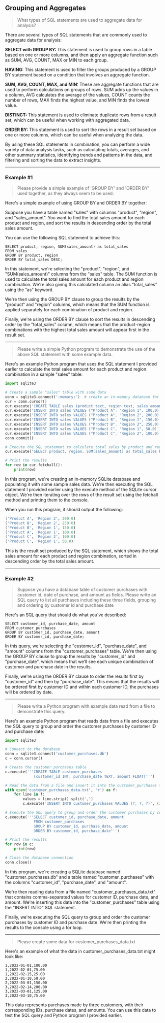 ## Grouping and Aggregates 

> What types of SQL statements are used to aggregate data for analysis? 

There are several types of SQL statements that are commonly used to aggregate data for analysis:

**SELECT with GROUP BY:** This statement is used to group rows in a table based on one or more columns, and then apply an aggregate function such as SUM, AVG, COUNT, MAX or MIN to each group.

**HAVING:** This statement is used to filter the groups produced by a GROUP BY statement based on a condition that involves an aggregate function.

**SUM, AVG, COUNT, MAX, and MIN:** These are aggregate functions that are used to perform calculations on groups of rows. SUM adds up the values in a column, AVG calculates the average of the values, COUNT counts the number of rows, MAX finds the highest value, and MIN finds the lowest value.

**DISTINCT:** This statement is used to eliminate duplicate rows from a result set, which can be useful when working with aggregated data.

**ORDER BY:** This statement is used to sort the rows in a result set based on one or more columns, which can be useful when analyzing the data.

By using these SQL statements in combination, you can perform a wide variety of data analysis tasks, such as calculating totals, averages, and other summary statistics, identifying trends and patterns in the data, and filtering and sorting the data to extract insights.

---
### Example #1

> Please provide a simple example of 'GROUP BY' and 'ORDER BY' used together, as they always seem to be used. 

Here's a simple example of using GROUP BY and ORDER BY together:

Suppose you have a table named "sales" with columns "product", "region", and "sales_amount". You want to find the total sales amount for each product and region, and sort the results in descending order by the total sales amount.

You can use the following SQL statement to achieve this:

```vbnet
SELECT product, region, SUM(sales_amount) as total_sales
FROM sales
GROUP BY product, region
ORDER BY total_sales DESC;
```

In this statement, we're selecting the "product", "region", and "SUM(sales_amount)" columns from the "sales" table. The SUM function is used to calculate the total sales amount for each product and region combination. We're also giving this calculated column an alias "total_sales" using the "as" keyword.

We're then using the GROUP BY clause to group the results by the "product" and "region" columns, which means that the SUM function is applied separately for each combination of product and region.

Finally, we're using the ORDER BY clause to sort the results in descending order by the "total_sales" column, which means that the product-region combinations with the highest total sales amount will appear first in the result set.

---
> Please write a simple Python program to demonstrate the use of the above SQL statement with some example data.  

Here's an example Python program that uses the SQL statement I provided earlier to calculate the total sales amount for each product and region combination in a sample "sales" table:

```python
import sqlite3

# Create a sample "sales" table with some data
conn = sqlite3.connect(':memory:')  # create an in-memory database for testing
cur = conn.cursor()
cur.execute('CREATE TABLE sales (product text, region text, sales_amount real)')
cur.execute('INSERT INTO sales VALUES ("Product A", "Region 1", 100.0)')
cur.execute('INSERT INTO sales VALUES ("Product A", "Region 2", 200.0)')
cur.execute('INSERT INTO sales VALUES ("Product B", "Region 1", 150.0)')
cur.execute('INSERT INTO sales VALUES ("Product B", "Region 2", 250.0)')
cur.execute('INSERT INTO sales VALUES ("Product C", "Region 1", 50.0)')
cur.execute('INSERT INTO sales VALUES ("Product C", "Region 2", 100.0)')
conn.commit()

# Execute the SQL statement to calculate total sales by product and region
cur.execute('SELECT product, region, SUM(sales_amount) as total_sales FROM sales GROUP BY product, region ORDER BY total_sales DESC')

# Print the results
for row in cur.fetchall():
    print(row)
```

In this program, we're creating an in-memory SQLite database and populating it with some sample sales data. We're then executing the SQL statement I provided earlier using the execute method of the SQLite cursor object. We're then iterating over the rows of the result set using the fetchall method and printing them to the console.

When you run this program, it should output the following:

```python
('Product A', 'Region 2', 200.0)
('Product B', 'Region 2', 250.0)
('Product B', 'Region 1', 150.0)
('Product A', 'Region 1', 100.0)
('Product C', 'Region 2', 100.0)
('Product C', 'Region 1', 50.0)
```

This is the result set produced by the SQL statement, which shows the total sales amount for each product and region combination, sorted in descending order by the total sales amount.

---
### Example #2

> Suppose you have a database table of customer purchases with customer id, date of purchase, and amount as fields.
Please write an SQL query to list all purchases including these three fields, grouping and ordering by customer id and purchase date

Here's an SQL query that should do what you've described:

```vbnet
SELECT customer_id, purchase_date, amount
FROM customer_purchases
GROUP BY customer_id, purchase_date, amount
ORDER BY customer_id, purchase_date;
```

In this query, we're selecting the "customer_id", "purchase_date", and "amount" columns from the "customer_purchases" table. We're then using the GROUP BY clause to group the results by "customer_id" and "purchase_date", which means that we'll see each unique combination of customer and purchase date in the results.

Finally, we're using the ORDER BY clause to order the results first by "customer_id" and then by "purchase_date". This means that the results will be ordered first by customer ID and within each customer ID, the purchases will be ordered by date.

---
> Please write a Python program with example data read from a file to demonstrate this query.  

Here's an example Python program that reads data from a file and executes the SQL query to group and order the customer purchases by customer ID and purchase date:

```python
import sqlite3

# Connect to the database
conn = sqlite3.connect('customer_purchases.db')
c = conn.cursor()

# Create the customer_purchases table
c.execute('''CREATE TABLE customer_purchases
             (customer_id INT, purchase_date TEXT, amount FLOAT)''')

# Read the data from a file and insert it into the customer_purchases table
with open('customer_purchases_data.txt', 'r') as f:
    for line in f:
        values = line.strip().split(',')
        c.execute('INSERT INTO customer_purchases VALUES (?, ?, ?)', (int(values[0]), values[1], float(values[2])))

# Execute the SQL query to group and order the customer purchases by customer ID and purchase date
c.execute('''SELECT customer_id, purchase_date, amount
             FROM customer_purchases
             GROUP BY customer_id, purchase_date, amount
             ORDER BY customer_id, purchase_date''')

# Print the results
for row in c:
    print(row)

# Close the database connection
conn.close()
```

In this program, we're creating a SQLite database named "customer_purchases.db" and a table named "customer_purchases" with the columns "customer_id", "purchase_date", and "amount".

We're then reading data from a file named "customer_purchases_data.txt" that contains comma-separated values for customer ID, purchase date, and amount. We're inserting this data into the "customer_purchases" table using the "INSERT INTO" SQL statement.

Finally, we're executing the SQL query to group and order the customer purchases by customer ID and purchase date. We're then printing the results to the console using a for loop.

--- 
> Please create some data for customer_purchases_data.txt

Here's an example of what the data in customer_purchases_data.txt might look like:

```
1,2022-01-01,100.00
1,2022-02-01,75.00
1,2022-02-15,25.00
2,2022-01-10,50.00
2,2022-03-01,150.00
3,2022-02-14,200.00
3,2022-03-01,125.00
3,2022-03-10,75.00
```

This data represents purchases made by three customers, with their corresponding IDs, purchase dates, and amounts. You can use this data to test the SQL query and Python program I provided earlier.

